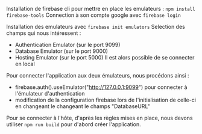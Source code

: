 Installation de firebase cli pour mettre en place les emulateurs : `npm install firebase-tools`
Connection à son compte google avec `firebase login`

Installation des emulateurs avec `firebase init emulators`
Selection des champs qui nous intéressent :
 - Authentication Emulator (sur le port 9099)
 - Database Emulator (sur le port 9000)
 - Hosting Emulator (sur le port 5000)
Il est alors possible de se connecter en local

Pour connecter l'application aux deux émulateurs, nous procédons ainsi : 
 - firebase.auth().useEmulator("http://127.0.0.1:9099") pour connecter à l'émulateur d'authentication
 - modification de la configuration firebase lors de l'initialisation de celle-ci en changeant le changeant le champs "DatabaseURL"

Pour se connecter à l'hôte, d'après les règles mises en place, nous devons utiliser 
`npm run build` pour d'abord créer l'application.
